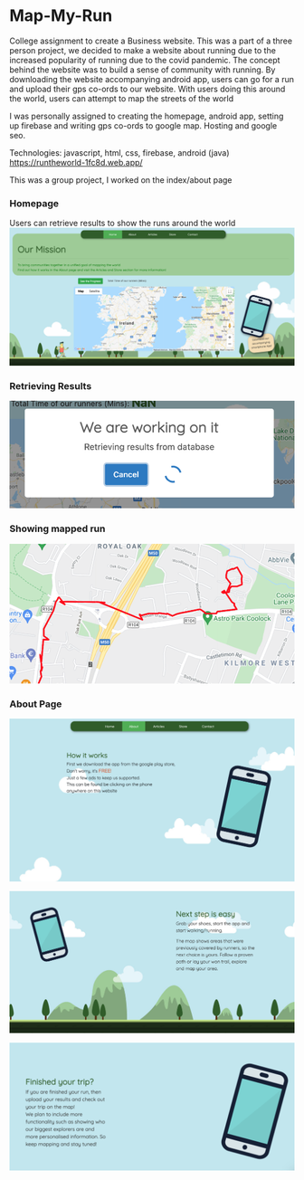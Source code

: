 # Map-My-Run
College assignment to create a Business website.
This was a part of a three person project, we decided to make a website about running due to the
increased popularity of running due to the covid pandemic. The concept behind the website was to build
a sense of community with running. By downloading the website accompanying android app, users can go for a run
and upload their gps co-ords to our website. With users doing this around the world, users can attempt to map
the streets of the world

I was personally assigned to creating the homepage, android app, setting up firebase and writing gps co-ords to google map.
Hosting and google seo.

Technologies: javascript, html, css, firebase, android (java)
https://runtheworld-1fc8d.web.app/

This was a group project, I worked on the index/about page

### Homepage
Users can retrieve results to show the runs around the world
![Screenshot](/MapMyRunImages/Homepage.png)


### Retrieving Results
![Screenshot](/MapMyRunImages/RetrieveResults.png)

### Showing mapped run
![Screenshot](/MapMyRunImages/ShowRun.png)

### About Page
![Screenshot](/MapMyRunImages/AboutOne.png)

![Screenshot](/MapMyRunImages/AboutTwo.png)

![Screenshot](/MapMyRunImages/AboutThree.png)
